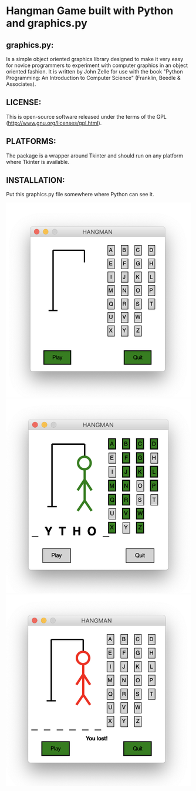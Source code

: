 # Hangman Game built with Python and graphics.py

## graphics.py:
Is a simple object oriented graphics library designed to make it very easy for novice programmers to experiment with computer graphics in an object oriented fashion. It is written by John Zelle for use with the book "Python Programming: An Introduction to Computer Science" (Franklin, Beedle & Associates).

## LICENSE:
This is open-source software released under the terms of the
GPL (http://www.gnu.org/licenses/gpl.html).

## PLATFORMS: 
The package is a wrapper around Tkinter and should run on
any platform where Tkinter is available.

## INSTALLATION: 
Put this graphics.py file somewhere where Python can see it.

![About](images/hangman1.png)
![About](images/hangman2.png)
![About](images/hangman3.png)